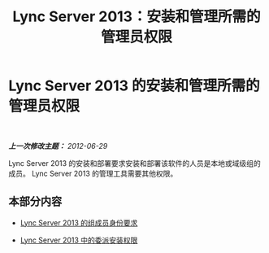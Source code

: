 ﻿---
title: Lync Server 2013：安装和管理所需的管理员权限
TOCTitle: 安装和管理所需的管理员权限
ms:assetid: c386e8b9-c7ce-49b5-9911-c0cf2a4ce181
ms:mtpsurl: https://technet.microsoft.com/zh-cn/library/Gg412962(v=OCS.15)
ms:contentKeyID: 49314150
ms.date: 05/19/2016
mtps_version: v=OCS.15
ms.translationtype: HT
---

# Lync Server 2013 的安装和管理所需的管理员权限

 

_**上一次修改主题：** 2012-06-29_

Lync Server 2013 的安装和部署要求安装和部署该软件的人员是本地或域级组的成员。 Lync Server 2013 的管理工具需要其他权限。

## 本部分内容

  - [Lync Server 2013 的组成员身份要求](lync-server-2013-group-membership-requirements.md)

  - [Lync Server 2013 中的委派安装权限](lync-server-2013-delegate-setup-permissions.md)

